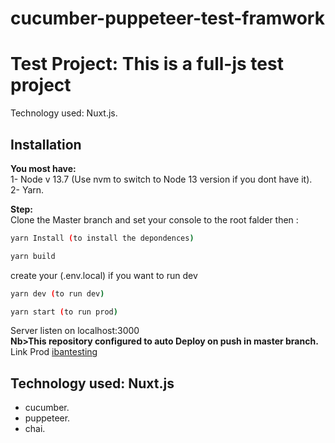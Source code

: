 # cucumber-puppeteer-test-framwork

# Test Project: This is a full-js test project

Technology used: Nuxt.js.

## Installation

**You most have:**  
1- Node v 13.7 (Use nvm to switch to Node 13 version if you dont have it).  
2- Yarn.  

**Step:**  
Clone the Master branch and set your console to the root falder then :
```bash
yarn Install (to install the depondences)
```
```bash
yarn build
```
create your (.env.local) if you want to run dev
```bash
yarn dev (to run dev)
```
```bash
yarn start (to run prod)
```
Server listen on localhost:3000   
**Nb>This repository configured to auto Deploy on push in master branch.**  
Link Prod [ibantesting](https://ibantesting.herokuapp.com)

## Technology used: Nuxt.js
  - cucumber.
  - puppeteer.
  - chai.
